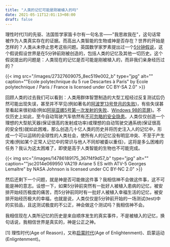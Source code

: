 ```yaml
---
title: "人类的记忆可能是刚被植入的吗"
date: 2021-05-11T12:01:13+08:00
draft: false
---
```


理性时代[1]的先驱、法国哲学家笛卡尔有一句名言——"我思故我在"，这句话常被作为人类真实存在的证据。而高出人类智能的生物或神是否存在？世界的开始是怎样的？人类从未停止思考这些问题。英国数学家罗素提出过一个[5分钟假说](https://en.wikipedia.org/wiki/Omphalos_hypothesis#Five-minute_hypothesis)，这个假说假设世界是在5分钟前刚被创造的，包括人类的记忆及其他一切历史。这个假说提出的问题是：人类现在的记忆是否可能是刚被植入的，而非我们亲身经历过的？

{{< img src="/images/27327609075_8ec519e002_b" type="jpg" alt="" caption="\"Ecole polytechnique du 5 rue Descartes à Paris\" by Ecole polytechnique / Paris / France is licensed under CC BY-SA 2.0" >}}

回顾人类的过去我们可以看到：人类用群体智慧制造的大型工程经过反复测试后仍然可能出现失误，甚至并不罕见(例如著名的[阿波罗13号登月的失败](https://zh.wikipedia.org/wiki/%E9%98%BF%E6%B3%A2%E7%BD%9713%E5%8F%B7#%E4%BA%8B%E6%95%85))，有些失误甚至看起来很初级(例如[阿丽亚娜5号第一次发射的失败](https://zh.wikipedia.org/wiki/%E4%BA%9E%E5%88%A9%E5%AE%895%E8%99%9F%E9%81%8B%E8%BC%89%E7%81%AB%E7%AE%AD#%E9%87%8D%E8%A6%81%E7%99%BC%E5%B0%84%E7%B4%80%E9%8C%84)、[Windows 98的蓝屏](https://en.wikipedia.org/wiki/Blue_screen_of_death#Windows_9x))。不仅历史上如此，至今自动驾驶汽车依然有[不可忽略的安全隐患](https://www.caranddriver.com/news/a32783046/iihs-autonomous-cars-not-as-safe-study/)。人类仅仅创造一个理想的大型航天器(保证很高的发射成功率)或理想的自动驾驶交通系统(保证很高的安全性)就如此困难，那么创造几十亿人类的历史并将历史注入人的记忆中，形成一个可以运转的全球性的人类社会，使所有人的记忆没有明显冲突、不至于产生灾难(例如某个正常人记忆中的常识与他人不同却被委以重任)，这将是多么困难的任务？我认为这太困难了，即使是高于人类智能的生物也不可能完成。

{{< img src="/images/14786189175_367f4f9d57_b" type="jpg" alt="" caption="\"jsc2014e069950 VA219 Ariane 5 ES with ATV-5 Georges Lemaître\" by NASA Johnson is licensed under CC BY-NC 2.0" >}}

然后还剩下一个问题，就是神是否可能做这件事？我相信神不会做这件事，这不可能是神的意志。设想一下，如果5分钟前突然有一批好人被植入患病的记忆，被安排开始经历极度的痛苦，而5分钟前同时有一批好人被植入幸福生活的记忆，被安排开始经历极大的幸福，也就是说，人类仅仅是5分钟前开始的一场测试(test)中的实验品，且这测试极度的不公正，神会做这个测试吗？我相信神不会。

我相信现在人类所记忆的历史是来自顺序发生的真实事件，不是被植入的记忆，换句话说，我相信世界是真实的，神是公正之神。

[1] 理性时代(Age of Reason)，又称[启蒙时代](https://zh.wikipedia.org/wiki/%E5%95%9F%E8%92%99%E6%99%82%E4%BB%A3)(Age of Enlightenment)、启蒙运动(Enligntenment)。